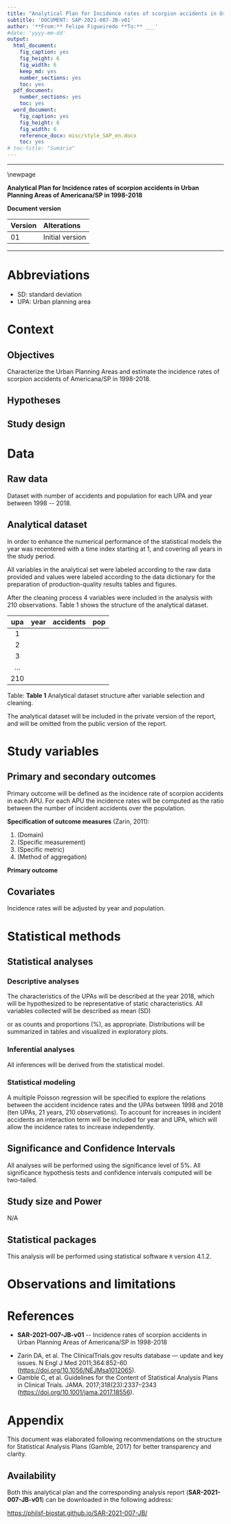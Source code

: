 ```yaml
---
title: "Analytical Plan for Incidence rates of scorpion accidents in Urban Planning Areas of Americana/SP in 1998-2018"
subtitle: 'DOCUMENT: SAP-2021-007-JB-v01'
author: '**From:** Felipe Figueiredo **To:** ___'
#date: 'yyyy-mm-dd'
output:
  html_document:
    fig_caption: yes
    fig_height: 6
    fig_width: 6
    keep_md: yes
    number_sections: yes
    toc: yes
  pdf_document:
    number_sections: yes
    toc: yes
  word_document:
    fig_caption: yes
    fig_height: 6
    fig_width: 6
    reference_docx: misc/style_SAP_en.docx
    toc: yes
# toc-title: "Sumário"
---
```




---

\newpage

**Analytical Plan for Incidence rates of scorpion accidents in Urban Planning Areas of Americana/SP in 1998-2018**

**Document version**


|Version |Alterations     |
|:-------|:---------------|
|01      |Initial version |

---

# Abbreviations

<!-- - d: Cohen's D effect size -->
<!-- - IQR: interquartile range -->
- SD: standard deviation
- UPA: Urban planning area

# Context

## Objectives

Characterize the Urban Planning Areas and estimate the incidence rates of scorpion accidents of Americana/SP in 1998-2018.

## Hypotheses

## Study design

# Data



## Raw data

Dataset with number of accidents and population for each UPA and year between 1998 -- 2018.

## Analytical dataset

In order to enhance the numerical performance of the statistical models the year was recentered with a time index starting at 1, and covering all years in the study period.

All variables in the analytical set were labeled according to the raw data provided and values were labeled according to the data dictionary for the preparation of production-quality results tables and figures.

After the cleaning process 4 variables were included in the analysis with 210 observations.
Table 1 shows the structure of the analytical dataset.


| upa | year | accidents | pop |
|:---:|:----:|:---------:|:---:|
|  1  |      |           |     |
|  2  |      |           |     |
|  3  |      |           |     |
| ... |      |           |     |
| 210 |      |           |     |

Table: **Table 1** Analytical dataset structure after variable selection and cleaning.

The analytical dataset will be included in the private version of the report, and will be omitted from the public version of the report.

# Study variables

## Primary and secondary outcomes

Primary outcome will be defined as the incidence rate of scorpion accidents in each APU.
For each APU the incidence rates will be computed as the ratio between the number of incident accidents over the population.
<!-- Incidence rates will be reported per 10000 persons. -->

**Specification of outcome measures** (Zarin, 2011):

1. (Domain)
2. (Specific measurement)
3. (Specific metric)
4. (Method of aggregation)

**Primary outcome**

## Covariates

Incidence rates will be adjusted by year and population.

# Statistical methods

## Statistical analyses

### Descriptive analyses

<!-- The epidemiological profile of each study group -->
<!-- groups -->
<!-- will be described at baseline. -->
<!-- Demographic and clinical variables will be described as -->
The characteristics of the UPAs will be described at the year 2018, which will be hypothesized to be representative of static characteristics.
All variables collected will be described as 
mean (SD)
<!-- median (IQR) -->
or as counts and proportions (%), as appropriate.
Distributions will be summarized in tables and visualized in exploratory plots.

### Inferential analyses

<!-- All comparisons between groups will be performed as univariate analyses. -->
<!-- Continuous variables will be compared between groups with the -->
<!-- independent t test with Welch correction. -->
<!-- paired t test with Welch correction. -->
<!-- Wilcoxon test. -->
<!-- Differences in distribution of categorical variables will be assessed with the -->
<!-- Fisher exact test. -->
<!-- chi-square test. -->
<!-- McNemar test. -->
All inferences will be derived from the statistical model.

### Statistical modeling

A multiple Poisson regression will be specified to explore the relations between the accident incidence rates and the UPAs between 1998 and 2018 (ten UPAs, 21 years, 210 observations).
To account for increases in incident accidents an interaction term will be included for year and UPA, which will allow the incidence rates to increase independently.

## Significance and Confidence Intervals

All analyses will be performed using the significance level of 5%.
All significance hypothesis tests and confidence intervals computed will be
two-tailed.
<!-- left-tailed. -->
<!-- right-tailed. -->

## Study size and Power



N/A

## Statistical packages

This analysis will be performed using statistical software `R` version 4.1.2.

# Observations and limitations

# References

- **SAR-2021-007-JB-v01** -- Incidence rates of scorpion accidents in Urban Planning Areas of Americana/SP in 1998-2018
<!-- - Cohen, J. (1988). Statistical power analysis for the behavioral sciences (2nd Ed.). New York: Routledge. -->
- Zarin DA, et al. The ClinicalTrials.gov results database — update and key issues. N Engl J Med 2011;364:852-60 (<https://doi.org/10.1056/NEJMsa1012065>).
- Gamble C, et al. Guidelines for the Content of Statistical Analysis Plans in Clinical Trials. JAMA. 2017;318(23):2337–2343 (<https://doi.org/10.1001/jama.2017.18556>).

# Appendix

This document was elaborated following recommendations on the structure for Statistical Analysis Plans (Gamble, 2017) for better transparency and clarity.

## Availability

Both this analytical plan and the corresponding analysis report (**SAR-2021-007-JB-v01**) can be downloaded in the following address:

<https://philsf-biostat.github.io/SAR-2021-007-JB/>

<!-- The client has requested that this analysis be kept confidential. -->
<!-- Both this analytical plan and the corresponding analysis report (**SAR-2021-007-JB-v01**) are therefore not published online and only the title and year of the analysis will be included in the consultant's Portfolio. -->
<!-- The portfolio is available at: -->

<!-- <https://philsf-biostat.github.io/> -->
